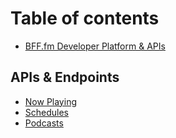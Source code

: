 # Table of contents

* [BFF.fm Developer Platform & APIs](README.md)

## APIs & Endpoints

* [Now Playing](apis-and-endpoints/now-playing.md)
* [Schedules](apis-and-endpoints/schedule.md)
* [Podcasts](apis-and-endpoints/podcasts.md)

